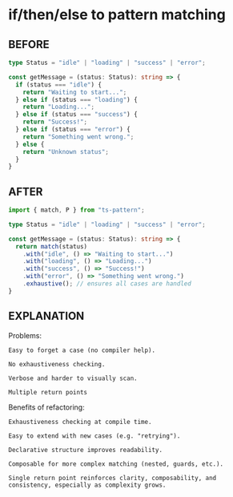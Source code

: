 # if/then/else to pattern matching

## BEFORE

```ts
type Status = "idle" | "loading" | "success" | "error";

const getMessage = (status: Status): string => {
  if (status === "idle") {
    return "Waiting to start...";
  } else if (status === "loading") {
    return "Loading...";
  } else if (status === "success") {
    return "Success!";
  } else if (status === "error") {
    return "Something went wrong.";
  } else {
    return "Unknown status";
  }
}

```

## AFTER

```ts
import { match, P } from "ts-pattern";

type Status = "idle" | "loading" | "success" | "error";

const getMessage = (status: Status): string => {
  return match(status)
    .with("idle", () => "Waiting to start...")
    .with("loading", () => "Loading...")
    .with("success", () => "Success!")
    .with("error", () => "Something went wrong.")
    .exhaustive(); // ensures all cases are handled
}
```

## EXPLANATION

Problems:

    Easy to forget a case (no compiler help).

    No exhaustiveness checking.

    Verbose and harder to visually scan.

    Multiple return points

Benefits of refactoring:

    Exhaustiveness checking at compile time.

    Easy to extend with new cases (e.g. "retrying").

    Declarative structure improves readability.

    Composable for more complex matching (nested, guards, etc.).

    Single return point reinforces clarity, composability, and consistency, especially as complexity grows.